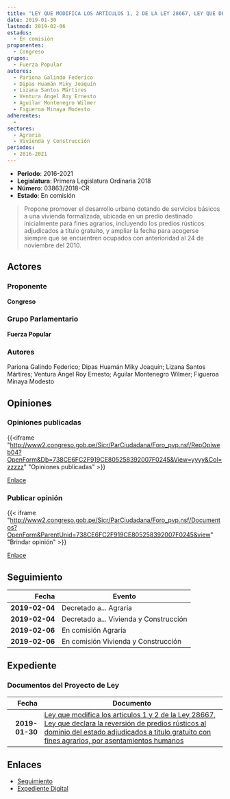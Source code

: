```yaml
---
title: "LEY QUE MODIFICA LOS ARTÍCULOS 1, 2 DE LA LEY 28667, LEY QUE DECLARA LA REVERSIÓN DE PREDIOS RÚSTICOS AL DOMINIO DEL ESTADO ADJUDICADOS A TÍTULO GRATUITO CON FINES AGRARIOS, OCUPADOS POR ASENTAMIENTOS HUMANOS"
date: 2019-01-30
lastmod: 2019-02-06
estados: 
  - En comisión
proponentes: 
  - Congreso
grupos: 
  - Fuerza Popular
autores: 
  - Pariona Galindo Federico
  - Dipas Huamán Miky Joaquín
  - Lizana Santos Mártires
  - Ventura Ángel Roy Ernesto
  - Aguilar Montenegro Wilmer
  - Figueroa Minaya Modesto
adherentes: 
  - 
sectores: 
  - Agraria
  - Vivienda y Construcción
periodos: 
  - 2016-2021
---
```


- **Periodo**: 2016-2021
- **Legislatura**: Primera Legislatura Ordinaria 2018
- **Número**: 03863/2018-CR
- **Estado**: En comisión

> Propone promover el desarrollo urbano dotando de servicios básicos a una vivienda formalizada, ubicada en un predio destinado inicialmente para fines agrarios, incluyendo los predios rústicos adjudicados a título gratuito, y ampliar la fecha para acogerse siempre que se encuentren ocupados con anterioridad al 24 de noviembre del 2010.


## Actores

### Proponente

**Congreso**

### Grupo Parlamentario

**Fuerza Popular**

### Autores

Pariona Galindo Federico; Dipas Huamán Miky Joaquín; Lizana Santos Mártires; Ventura Ángel Roy Ernesto; Aguilar Montenegro Wilmer; Figueroa Minaya Modesto


## Opiniones

### Opiniones publicadas

{{<iframe "http://www2.congreso.gob.pe/Sicr/ParCiudadana/Foro_pvp.nsf/RepOpiweb04?OpenForm&Db=738CE6FC2F919CE805258392007F0245&View=yyyy&Col=zzzzz" "Opiniones publicadas" >}}

[Enlace](http://www2.congreso.gob.pe/Sicr/ParCiudadana/Foro_pvp.nsf/RepOpiweb04?OpenForm&Db=738CE6FC2F919CE805258392007F0245&View=yyyy&Col=zzzzz)
### Publicar opinión

{{< iframe "http://www2.congreso.gob.pe/Sicr/ParCiudadana/Foro_pvp.nsf/Documentos?OpenForm&ParentUnid=738CE6FC2F919CE805258392007F0245&view" "Brindar opinión" >}}

[Enlace](http://www2.congreso.gob.pe/Sicr/ParCiudadana/Foro_pvp.nsf/Documentos?OpenForm&ParentUnid=738CE6FC2F919CE805258392007F0245&view)

## Seguimiento

| Fecha | Evento |
|------:|--------|
| **2019-02-04** | Decretado a... Agraria|
| **2019-02-04** | Decretado a... Vivienda y Construcción|
| **2019-02-06** | En comisión Agraria|
| **2019-02-06** | En comisión Vivienda y Construcción|


## Expediente


### Documentos del Proyecto de Ley

| Fecha | Documento |
|------:|--------|
| **2019-01-30** | [Ley que modifica los artículos 1 y 2 de la Ley 28667, Ley que declara la reversión de predios rústicos al dominio del estado adjudicados a titulo gratuito con fines agrarios, por asentamientos humanos](http://www.leyes.congreso.gob.pe/Documentos/2016_2021/Proyectos_de_Ley_y_de_Resoluciones_Legislativas/PL0386320190130.pdf) |

## Enlaces 

- [Seguimiento](http://www2.congreso.gob.pe/Sicr/TraDocEstProc/CLProLey2016.nsf/f7fff46988ca05b1052578e100829cc7/a1e744620cf0059b05258392007fc8da?OpenDocument)
- [Expediente Digital](http://www2.congreso.gob.pe/Sicr/TraDocEstProc/CLProLey2016.nsf/f7fff46988ca05b1052578e100829cc7/a1e744620cf0059b05258392007fc8da?OpenDocument&Click=05257FB7005EB655.eb71d0cf91d8294e05256cdf006b5706/$Body/0.1C6C)
